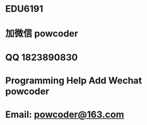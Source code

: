 # EDU6191
# 加微信 powcoder

# QQ 1823890830

# Programming Help Add Wechat powcoder

# Email: powcoder@163.com

